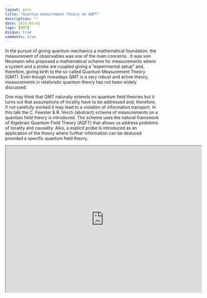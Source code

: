 ```yaml
---
layout: post
title: "Quantum measurement theory on AQFT"
description: ""
date: 2021-03-01
tags: [QMT]
disqus: true
comments: true
---
```



In the pursuit of giving quantum mechanics a mathematical foundation, the measurement of observables was one of the main concerns . It was von Neumann who proposed a mathematical scheme for measurements where a system and a probe are coupled giving a “experimental setup” and, therefore, giving birth to the so called Quantum Measurement Theory (QMT). <!--more--> Even though nowadays QMT is a very robust and active theory, measurements in relativistic quantum theory has not been widely discussed.

 One may think that QMT naturally extends on quantum field theories but it turns out that assumptions of locality have to be addressed and, therefore, if not carefully worked it may lead to a violation of information transport. In this talk the C. Fewster & R. Verch (abstract) scheme of measurements on a quantum field theory is introduced. The scheme uses the natural framework of Algebraic Quantum Field Theory (AQFT) that allows us address problems of locality and causality. Also, a explicit probe is introduced as an application of the theory where further information can be deduced provided a specific quantum field theory.


<div style="margin:0 auto;text-align:center">

<iframe src="https://drive.google.com/file/d/1GPJ-G3WPZjUBkOyqoKiMaXZX5YJprOep/preview" width="640" height="480" allow="autoplay"></iframe>
</div>